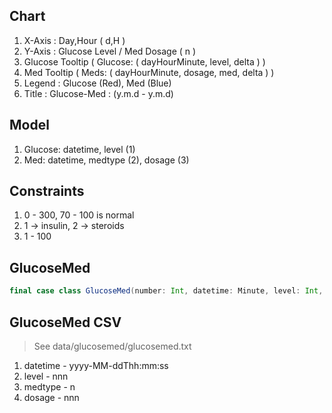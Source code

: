 Chart
-----
1. X-Axis : Day,Hour ( d,H )
2. Y-Axis : Glucose Level / Med Dosage ( n )
3. Glucose Tooltip ( Glucose: ( dayHourMinute, level, delta ) )
4. Med Tooltip ( Meds: ( dayHourMinute, dosage, med, delta ) )
5. Legend : Glucose (Red), Med (Blue)
6. Title : Glucose-Med : (y.m.d - y.m.d)

Model
-----
1. Glucose: datetime, level (1)
2. Med: datetime, medtype (2), dosage (3)

Constraints
-----------
1. 0 - 300, 70 - 100 is normal
2. 1 -> insulin, 2 -> steroids
3. 1 - 100 

GlucoseMed
----------
```scala
final case class GlucoseMed(number: Int, datetime: Minute, level: Int, medtype: MedType.Value, dosage: Int)
```

GlucoseMed CSV
--------------
>See data/glucosemed/glucosemed.txt
1. datetime - yyyy-MM-ddThh:mm:ss
2. level - nnn
3. medtype - n
4. dosage - nnn